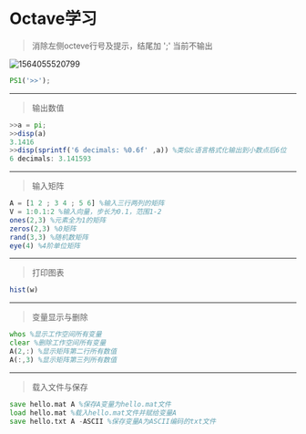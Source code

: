 # Octave学习

>消除左侧octeve行号及提示，结尾加 ';' 当前不输出

![1564055520799](C:\Users\Liar\AppData\Roaming\Typora\typora-user-images\1564055520799.png)

```octave
PS1('>>');
```

------


> 输出数值

```octave
>>a = pi;
>>disp(a)
3.1416
>>disp(sprintf('6 decimals: %0.6f' ,a)) %类似c语言格式化输出到小数点后6位
6 decimals: 3.141593
```

-----

> 输入矩阵

```octave
A = [1 2 ; 3 4 ; 5 6] %输入三行两列的矩阵
V = 1:0.1:2 %输入向量，步长为0.1，范围1-2
ones(2,3) %元素全为1的矩阵
zeros(2,3) %0矩阵
rand(3,3) %随机数矩阵
eye(4) %4阶单位矩阵
```

-----

> 打印图表

```octave
hist(w)
```

-----

> 变量显示与删除

```octave
whos %显示工作空间所有变量
clear %删除工作空间所有变量
A(2,:) %显示矩阵第二行所有数值
A(:,3) %显示矩阵第三列所有数值
```

-----

> 载入文件与保存

```octave
save hello.mat A %保存A变量为hello.mat文件
load hello.mat %载入hello.mat文件并赋给变量A
save hello.txt A -ASCII %保存变量A为ASCII编码的txt文件
```

# 